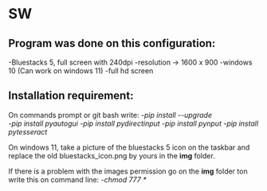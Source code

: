 # SW

## Program was done on this configuration:
-Bluestacks 5, full screen with 240dpi
-resolution -> 1600 x 900
-windows 10 (Can work on windows 11)
-full hd screen

## Installation requirement:
On commands prompt or git bash write:
_-pip install --upgrade_<br/>
_-pip install pyautogui_
_-pip install pydirectinput_
_-pip install pynput_
_-pip install pytesseract_

On windows 11, take a picture of the bluestacks 5 icon on the taskbar and replace the old bluestacks_icon.png by yours in the **img** folder.

If there is a problem with the images permission go on the **img** folder ton write this on command line:
_-chmod 777 *_
